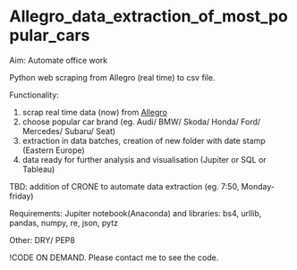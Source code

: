 # Allegro_data_extraction_of_most_popular_cars

Aim: Automate office work 

Python web scraping from Allegro (real time) to csv file. 

Functionality:
1. scrap real time data (now) from [Allegro](https://allegro.pl/)
2. choose popular car brand (eg. Audi/ BMW/ Skoda/ Honda/ Ford/ Mercedes/ Subaru/ Seat) 
3. extraction in data batches, creation of new folder with date stamp (Eastern Europe)
4. data ready for further analysis and visualisation (Jupiter or SQL or Tableau)

TBD: addition of CRONE to automate data extraction (eg. 7:50, Monday-friday)

Requirements: Jupiter notebook(Anaconda) and libraries: bs4, urllib, pandas, numpy, re, json, pytz

Other: DRY/ PEP8

!CODE ON DEMAND. Please contact me to see the code. 
